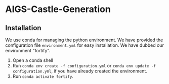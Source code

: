# AIGS-Castle-Generation

## Installation

We use conda for managing the python environment. We have provided the configuration file ``environment.yml`` for easy installation. We have dubbed our environment "fortify".

1. Open a conda shell
2. Run ``conda env create -f configuration.yml`` or ``conda env update -f configuration.yml``, if you have already created the environment.
3. Run ``conda activate fortify``.
